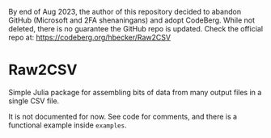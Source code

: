 By end of Aug 2023, the author of this repository decided to abandon 
GitHub (Microsoft and 2FA shenaningans) and adopt CodeBerg. While not 
deleted, there is no guarantee the GitHub repo is updated. Check the 
official repo at: https://codeberg.org/hbecker/Raw2CSV

# Raw2CSV
Simple Julia package for assembling bits of data from many output files in a single CSV file.

It is not documented for now. See code for comments, and there is a functional example inside `examples`.

